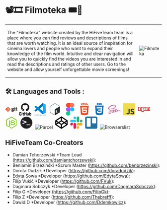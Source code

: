 # :film_projector::film_strip: Filmoteka :tickets::popcorn:

<table>
  <tr>
    <td><p>The "Filmoteka" website created by the HiFiveTeam team is a place where you can find reviews and descriptions of films that are worth watching. It is an ideal source of inspiration for cinema lovers and people who want to expand their knowledge of the film world. Intuitive and clear navigation will allow you to quickly find the videos you are interested in and read the descriptions and ratings of other users. Go to the website and allow yourself unforgettable movie screenings!</p></td>
    <td><img src="https://i.giphy.com/media/3o7rc0qU6m5hneMsuc/giphy.webp" alt="Filmoteka" width="800"></td>
  </tr>
</table>

## :hammer_and_wrench: Languages and Tools :

<div>
  <img src="https://github.com/devicons/devicon/blob/master/icons/git/git-original-wordmark.svg" title="Git" **alt="Git" width="40" height="40"/>
  <img src="https://github.com/devicons/devicon/blob/master/icons/github/github-original-wordmark.svg" title="GitHub" alt="GitHub" width="40" height="40"/>&nbsp;
  <img src="https://github.com/devicons/devicon/blob/master/icons/vscode/vscode-original-wordmark.svg" title="Visual Studio Code" alt="Visual Studio Code" width="40" height="40"/>&nbsp;
  <img src="https://github.com/devicons/devicon/blob/master/icons/bash/bash-original.svg" title="Bash" alt="Bash" width="40" height="40"/>&nbsp;
  <img src="https://github.com/devicons/devicon/blob/master/icons/figma/figma-original.svg" title="Figma" alt="Figma" width="40" height="40"/>&nbsp;
  <img src="https://github.com/devicons/devicon/blob/master/icons/html5/html5-plain-wordmark.svg" title="HTML5" alt="HTML" width="40" height="40"/>&nbsp;
  <img src="https://github.com/devicons/devicon/blob/master/icons/css3/css3-plain-wordmark.svg" title="CSS3" alt="CSS" width="40" height="40"/>&nbsp;
  <img src="https://github.com/devicons/devicon/blob/master/icons/sass/sass-original.svg" title="Sass" alt="Sass" width="40" height="40"/>&nbsp; 
  <img src="https://github.com/devicons/devicon/blob/master/icons/javascript/javascript-original.svg" title="JavaScript" alt="JavaScript" width="40" height="40"/>&nbsp;
  <img src="https://github.com/devicons/devicon/blob/master/icons/npm/npm-original-wordmark.svg" title="npm" alt="npm" width="40" height="40"/>&nbsp;
  <img src="https://github.com/devicons/devicon/blob/master/icons/nodejs/nodejs-original.svg" title="NodeJS" alt="NodeJS" width="40" height="40"/>&nbsp;
  <img src="https://raw.githubusercontent.com/github/explore/80688e429a7d4ef2fca1e82350fe8e3517d3494d/topics/terminal/terminal.png" title="Terminal" alt="Terminal" width="40" height="40"/>&nbsp;
  <img src="https://parceljs.org/avatar.66e613b2.avif" title="Parcel" alt="Parcel" width="40" height="40"/>&nbsp;
  <img src="https://github.com/devicons/devicon/blob/master/icons/codepen/codepen-plain.svg" title="CodePen" alt="CodePen" width="40" height="40"/>&nbsp;
  <img src="https://github.com/devicons/devicon/blob/master/icons/slack/slack-original.svg" title="Slack" alt="Slack" width="40" height="40"/>&nbsp;
  <img src="https://github.com/devicons/devicon/blob/master/icons/trello/trello-plain.svg" title="Trello" alt="Trello" width="40" height="40"/>&nbsp;
  <img src="https://browsersl.ist/browserlist-e428d541.svg" title="Browserslist" alt="Browserslist" width="40" height="40"/>&nbsp;
</div>

## HiFiveTeam Co-Creators

- Damian Tchorzewski \*Team Lead (https://github.com/damiantchorzewski):
- Beniamin Brzezińśki \*Scrum Master (https://github.com/benbrzezinski):
- Dorota Dudzik \*Developer (https://github.com/doradudzik):
- Edyta Sowa \*Developer (https://github.com/EdytaSowa):
- Filip Vukić \*Developer (https://github.com/FVuk):
- Dagmara Sobczyk \*Developer (https://github.com/DagmaraSobczak):
- Filip G \*Developer (https://github.com/FilipGk):
- Filip Z \*Developer (https://github.com/Thebrefff):
- Dawid D \*Developer (https://github.com/Ddemkowicz):
